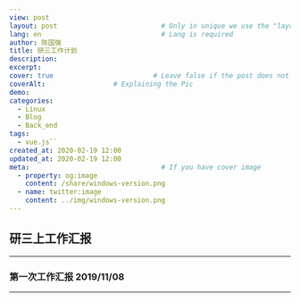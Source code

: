```yaml
---
view: post
layout: post                          # Only in unique we use the "layout: post"
lang: en                              # Lang is required
author: 陈国强
title: 研三工作计划
description:
excerpt: 
cover: true                         # Leave false if the post does not have cover image, if there is set to true
coverAlt:                 # Explaining the Pic
demo:
categories:
  - Linux
  - Blog
  - Back_end
tags:
  - vue.js``
created_at: 2020-02-19 12:00
updated_at: 2020-02-19 12:00
meta:                                 # If you have cover image
  - property: og:image
    content: /share/windows-version.png  
  - name: twitter:image
    content: ../img/windows-version.png  
---
```


## 研三上工作汇报  

---  
### 第一次工作汇报  2019/11/08  
---  
